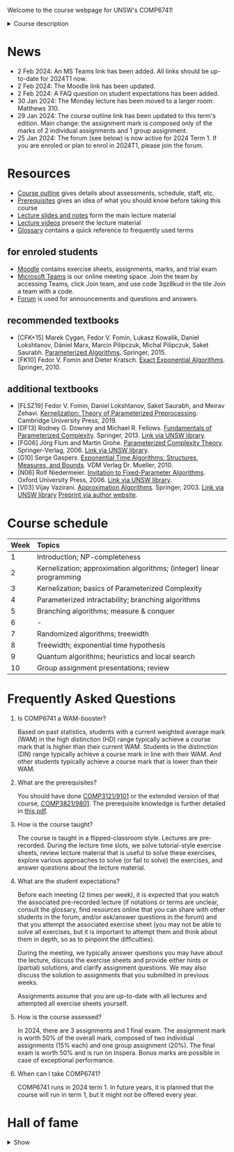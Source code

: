 Welcome to the course webpage for UNSW's COMP6741!

<details>
  <summary>Course description</summary>
<p>The course focuses on algorithms for solving intractable computational problems, so-called NP-hard problems. Ideally, one would want to design algorithms that solve each instance optimally and in polynomial time. But since no polynomial time algorithm is known for any NP-hard problem, we will relax these requirements and design algorithms that either do not solve the problem optimally, that only solve a subset of instances, or whose worst-case running time is super-polynomial in the input size or some other parameter of the input.
Among algorithms that do not provide optimal solutions, we discuss heuristics and approximation algorithms. Heuristics have no optimality guarantees but tend to work well in practice. Approximation algorithms give additional guarantees of the quality of computed solution as compared to the optimal solution.</p>

<p>Among algorithms that only solve a subset of instances, we discuss graph classes where NP-hard graph problems often become polynomial-time solvable when the input is restricted to such graphs.</p>

<p>Among algorithms that do not run in polynomial time, we discuss exponential-time algorithms and parameterized algorithms. In exponential-time algorithms we see algorithmic techniques to solve NP-hard problems provably faster than brute-force in the worst case. In parameterized algorithms, a parameter k is associated with each instance and the goal is to design algorithms whose worst-case running time is fast whenever k is small. We will also see lower bounds for problems and how to rule out certain running times under various complexity assumptions.</p>

<p>In addition to deterministic algorithms, we discuss speed-ups if we have access to randomised algorithms or quantum algorithms.</p>
</details>

# News

* 2 Feb 2024: An MS Teams link has been added. All links should be up-to-date for 2024T1 now.
* 2 Feb 2024: The Moodle link has been updated.
* 2 Feb 2024: A FAQ question on student expectations has been added.
* 30 Jan 2024: The Monday lecture has been moved to a larger room: Matthews 310.
* 29 Jan 2024: The course outline link has been updated to this term's edition. Main change: the assignment mark is composed only of the marks of 2 individual assignments and 1 group assignment.
* 25 Jan 2024: The forum (see below) is now active for 2024 Term 1. If you are enroled or plan to enrol in 2024T1, please join the forum.

# Resources

* [Course outline](https://www.unsw.edu.au/course-outlines/course-outline#year=2024&term=Term%201&deliveryMode=Multimodal&deliveryFormat=Standard&teachingPeriod=T1&deliveryLocation=Kensington&courseCode=COMP6741&activityGroupId=1) gives details about assessments, schedule, staff, etc.
* [Prerequisites](./prereq.pdf) gives an idea of what you should know before taking this course
* [Lecture slides and notes](https://github.com/serggasp/comp6741/releases) form the main lecture material
* [Lecture videos](https://youtube.com/playlist?list=PLYIsMYyPmqvv5Hmak1dvf2ZNHdnK3zFf9&feature=shared) present the lecture material
* [Glossary](./glossary.pdf) contains a quick reference to frequently used terms

## for enroled students

* [Moodle](https://moodle.telt.unsw.edu.au/course/view.php?id=81692) contains exercise sheets, assignments, marks, and trial exam
* [Microsoft Teams](https://teams.microsoft.com/l/team/19%3aqViNcU1fqYJkmYBWt2n4hH28d21-tZJpLiCNQAslwHc1%40thread.tacv2/conversations?groupId=872c0661-2ba6-4364-8a61-e56f1a1129df&tenantId=3ff6cfa4-e715-48db-b8e1-0867b9f9fba3) is our online meeting space. Join the team by accessing Teams, click Join team, and use code 3qz8kud in the tile Join a team with a code.
* [Forum](https://edstem.org/au/join/N7xsp5) is used for announcements and questions and answers.

## recommended textbooks

* \[CFK+15\] Marek Cygan, Fedor V. Fomin, Lukasz Kowalik, Daniel Lokshtanov, Dániel Marx, Marcin Pilipczuk, Michal Pilipczuk, Saket Saurabh. [Parameterized Algorithms](http://parameterized-algorithms.mimuw.edu.pl/). Springer, 2015.
* \[FK10\] Fedor V. Fomin and Dieter Kratsch. [Exact Exponential Algorithms](https://folk.uib.no/nmiff/BookEA/). Springer, 2010.

## additional textbooks

* \[FLSZ19\] Fedor V. Fomin, Daniel Lokshtanov, Saket Saurabh, and Meirav Zehavi. [Kernelization: Theory of Parameterized Preprocessing](https://kernelization.ii.uib.no/). Cambridge University Press, 2019.
* \[DF13\] Rodney G. Downey and Michael R. Fellows. [Fundamentals of Parameterized Complexity](https://doi.org/10.1007/978-1-4471-5559-1). Springer, 2013. [Link via UNSW library](https://primoa.library.unsw.edu.au/permalink/61UNSW_INST/1m02euc/alma9950697709601731).
* \[FG06\] Jörg Flum and Martin Grohe. [Parameterized Complexity Theory](https://doi.org/10.1007/3-540-29953-X). Springer-Verlag, 2006.  [Link via UNSW library](https://primoa.library.unsw.edu.au/permalink/61UNSW_INST/1m02euc/alma9950796924801731).
* \[G10\] Serge Gaspers. [Exponential Time Algorithms: Structures, Measures, and Bounds](https://serggasp.github.io/assets/pdf/SergeBookETA2010_screen.pdf). VDM Verlag Dr. Mueller, 2010.
* \[N06\] Rolf Niedermeier. [Invitation to Fixed-Parameter Algorithms](https://dx.doi.org/10.1093/acprof:oso/9780198566076.001.0001). Oxford University Press, 2006. [Link via UNSW library](https://primoa.library.unsw.edu.au/permalink/61UNSW_INST/1m02euc/alma9950608106001731).
* \[V03\] Vijay Vazirani. [Approximation Algorithms](https://doi.org/10.1007/978-3-662-04565-7). Springer, 2003. [Link via UNSW library](https://primoa.library.unsw.edu.au/permalink/61UNSW_INST/1m02euc/alma9950830603001731) [Preprint via author website](https://ics.uci.edu/~vazirani/book.pdf).

# Course schedule

| Week | Topics |
|:-----|:-------|
|    1 | Introduction; NP-completeness |
|    2 | Kernelization; approximation algorithms; (integer) linear programming |
|    3 | Kernelization; basics of Parameterized Complexity |
|    4 | Parameterized intractability; branching algorithms |
|    5 | Branching algorithms; measure & conquer |
|    6 | - |
|    7 | Randomized algorithms; treewidth |
|    8 | Treewidth; exponential time hypothesis |
|    9 | Quantum algorithms; heuristics and local search |
|   10 | Group assignment presentations; review |

# Frequently Asked Questions

1. Is COMP6741 a WAM-booster?
    
    Based on past statistics, students with a current weighted average mark (WAM) in the high distinction (HD) range typically achieve a course mark that is higher than their current WAM. Students in the distinction (DN) range typically achieve a course mark in line with their WAM. And other students typically achieve a course mark that is lower than their WAM.
    
2. What are the prerequisites?
    
    You should have done [COMP3121/9101](https://www.handbook.unsw.edu.au/undergraduate/courses/2024/COMP3121) or the extended version of that course, [COMP3821/9801](https://www.handbook.unsw.edu.au/undergraduate/courses/2024/COMP3821). The prerequisite knowledge is further detailed in [this pdf](./prereq.pdf).

3. How is the course taught?
    
    The course is taught in a flipped-classroom style.
    Lectures are pre-recorded.
    During the lecture time slots, we solve tutorial-style exercise sheets, review lecture material that is useful to solve these exercises, explore various approaches to solve (or fail to solve) the exercises, and answer questions about the lecture material.

4. What are the student expectations?

    Before each meeting (2 times per week), it is expected that you watch the associated pre-recorded lecture (if notations or terms are unclear, consult the glossary, find resources online that you can share with other students in the forum, and/or ask/answer questions in the forum) and that you attempt the associated exercise sheet (you may not be able to solve all exercises, but it is important to attempt them and think about them in depth, so as to pinpoint the difficulties).

    During the meeting, we typically answer questions you may have about the lecture, discuss the exercise sheets and provide either hints or (partial) solutions, and clarify assignment questions. We may also discuss the solution to assignments that you submitted in previous weeks.

    Assignments assume that you are up-to-date with all lectures and attempted all exercise sheets yourself.

5. How is the course assessed?

    In 2024, there are 3 assignments and 1 final exam.
    The assignment mark is worth 50% of the overall mark, composed of two individual assignments (15% each) and one group assignment (20%).
    The final exam is worth 50% and is run on Inspera.
    Bonus marks are possible in case of exceptional performance.
    
6. When can I take COMP6741?

    COMP6741 runs in 2024 term 1.
    In future years, it is planned that the course will run in term 1, but it might not be offered every year.

# Hall of fame

<details>
  <summary>Show</summary>
<p>The course has attracted extremely smart and dedicated students over the years.</p>
<p>The best performers have demonstrated exceptional problem-solving abilities, a mastery of advanced algorithmic techniques for challenging computational problems, and a deep understanding of the analysis of algorithms and the complexity of computational problems.</p>
<p>The top 3 students in each offering are listed below.</p>

<table>
 <tr><th>Year</th><th>Top students</th></tr>
 <tr><td>2023</td><td>1. Anders Mah<br>2. Redmond Mobbs<br>2. Zixu He</td></tr>
 <tr><td>2022</td><td>1. Angus Ritossa<br>2. Charran Kethees<br>3. Jeffrey Yang<br>3. Sean Zammit</td></tr>
 <tr><td>2020</td><td>1. Ian Dunkerley<br>1. Ethan Brown<br>3. Daniel Woolnough</td></tr>
 <tr><td>2019</td><td>1. Madeleine Kyng<br>2. Louis Cheung<br>3. Andrew Ross</td></tr>
 <tr><td>2018</td><td>1. Brittany Evat<br>2. Joshua Lau<br>3. Adrian Goldwaser</td></tr>
 <tr><td>2017</td><td>1. David Coates<br>2. Suganya Suresh<br>3. Felix Abrahamsson</td></tr>
 <tr><td>2016</td><td>1. Mohammad Huda<br>2. Andrew Semler<br>3. Michael Chen</td></tr>
 <tr><td>2015</td><td>1. Ray Li<br>1. Oliver Fisher<br>3. Magnus Hagmar</td></tr>
 <tr><td>2014</td><td>1. Mitchell Ward<br>2. Alexis Shaw<br>2. Ben Edser</td></tr>
</table>
</details>
